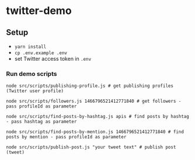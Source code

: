 # twitter-demo

## Setup

- `yarn install`
- `cp .env.example .env`
- set Twitter access token in `.env`

### Run demo scripts

```shell
node src/scripts/publishing-profile.js # get publishing profiles (Twitter user profile)

node src/scripts/followers.js 1466796521412771840 # get followers - pass profileId as parameter

node src/scripts/find-posts-by-hashtag.js apis # find posts by hashtag - pass hashtag as parameter

node src/scripts/find-posts-by-mention.js 1466796521412771840 # find posts by mention - pass profileId as parameter

node src/scripts/publish-post.js "your tweet text" # publish post (tweet)
```
